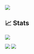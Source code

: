 <!--
**yoloz/yoloz** is a ✨ _special_ ✨ repository because its `README.md` (this file) appears on your GitHub profile.

Here are some ideas to get you started:

- 🔭 I’m currently working on ...
- 🌱 I’m currently learning ...
- 👯 I’m looking to collaborate on ...
- 🤔 I’m looking for help with ...
- 💬 Ask me about ...
- 📫 How to reach me: ...
- 😄 Pronouns: ...
- ⚡ Fun fact: ...
-->

<a href="https://github.com/yoloz">
    <img src="https://github-stats-alpha.vercel.app/api?username=yoloz&cc=22272e&tc=37BCF6&ic=fff&bc=0000">
</a>

## 📈 Stats

![](http://github-profile-summary-cards.vercel.app/api/cards/profile-details?username=yoloz&theme=dracula) 

![](http://github-profile-summary-cards.vercel.app/api/cards/repos-per-language?username=yoloz&theme=dracula) 
![](http://github-profile-summary-cards.vercel.app/api/cards/most-commit-language?username=yoloz&theme=dracula)

